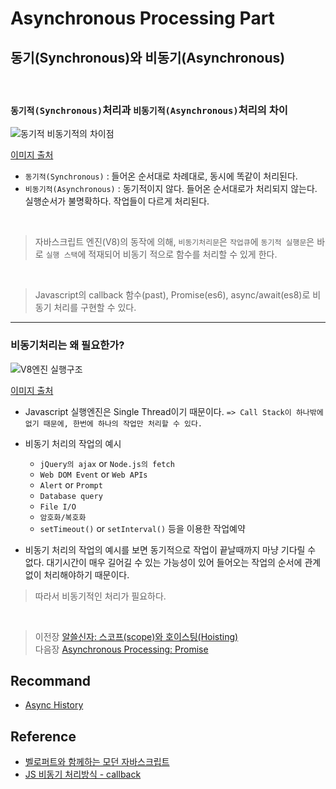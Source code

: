 # Asynchronous Processing Part

## 동기(Synchronous)와 비동기(Asynchronous)
<br/>

### `동기적(Synchronous)`처리과 `비동기적(Asynchronous)`처리의 차이
<img src="https://media.vlpt.us/images/dek1313/post/67fcab43-5716-4d3f-bcb8-f4c8b6c91261/1.JPG" alt="동기적 비동기적의 차이점">
<br>

[이미지 출처](https://velog.io/@dek1313/JS-%EB%B9%84%EB%8F%99%EA%B8%B0-%EC%B2%98%EB%A6%AC%EB%B0%A9%EC%8B%9D)
<br>

- `동기적(Synchronous)` : 들어온 순서대로 차례대로, 동시에 똑같이 처리된다.
- `비동기적(Asynchronous)` : 동기적이지 않다. 들어온 순서대로가 처리되지 않는다. 실행순서가 불명확하다. 작업들이 다르게 처리된다.
<br>

> 자바스크립트 엔진(V8)의 동작에 의해, `비동기처리문`은 `작업큐`에 `동기적 실행문`은 바로 `실행 스택`에 적재되어 비동기 적으로 함수를 처리할 수 있게 한다.
<br>

> Javascript의 callback 함수(past), Promise(es6), async/await(es8)로 비동기 처리를 구현할 수 있다.
<hr>

### 비동기처리는 왜 필요한가?
<img src="https://t1.daumcdn.net/cfile/tistory/995B743C5B3C1C672C" alt="V8엔진 실행구조">
<br>

[이미지 출처](https://marlinbar.tistory.com/30)
<br>

- Javascript 실행엔진은 Single Thread이기 때문이다. `=> Call Stack이 하나밖에 없기 때문에, 한번에 하나의 작업만 처리할 수 있다.`

- 비동기 처리의 작업의 예시
    - `jQuery의 ajax` or `Node.js의 fetch`
    - `Web DOM Event` or `Web APIs`
    - `Alert` or `Prompt`
    - `Database query`
    - `File I/O`
    - `암호화/복호화`
    - `setTimeout()` or `setInterval()` 등을 이용한 작업예약

- 비동기 처리의 작업의 예시를 보면 동기적으로 작업이 끝날때까지 마냥 기다릴 수 없다. 대기시간이 매우 길어길 수 있는 가능성이 있어 들어오는 작업의 순서에 관계없이 처리해야하기 때문이다. 

> 따라서 비동기적인 처리가 필요하다. 

</br>

>   이전장 [알쓸신자: 스코프(scope)와 호이스팅(Hoisting)](https://github.com/ss-won/Javascript/blob/master/ASSJ/assj9.md)<br/>
>   다음장 [Asynchronous Processing: Promise](https://github.com/ss-won/Javascript/blob/master/Asynchronous_Processing/ap2.md)

## Recommand
- [Async History](https://www.slideshare.net/NishchitDhanani/async-history-javascript)

## Reference
- [벨로퍼트와 함께하는 모던 자바스크립트](https://learnjs.vlpt.us/)
- [JS 비동기 처리방식 - callback](https://velog.io/@dek1313/JS-%EB%B9%84%EB%8F%99%EA%B8%B0-%EC%B2%98%EB%A6%AC%EB%B0%A9%EC%8B%9D)